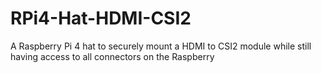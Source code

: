 # RPi4-Hat-HDMI-CSI2
A Raspberry Pi 4 hat to securely mount a HDMI to CSI2 module while still having access to all connectors on the Raspberry
